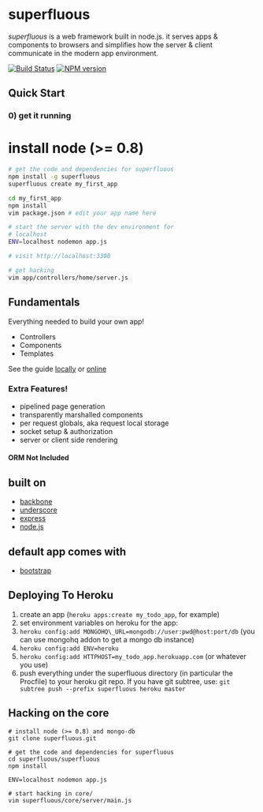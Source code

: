 superfluous
===========

*superfluous* is a web framework built in node.js. it serves apps & components
to browsers and simplifies how the server & client communicate in the modern
app environment.

[![Build Status](https://travis-ci.org/okayzed/superfluous.png)](https://travis-ci.org/okayzed/superfluous)
[![NPM version](https://badge.fury.io/js/superfluous.png)](http://badge.fury.io/js/superfluous)

## Quick Start

### 0) get it running

# install node (>= 0.8)

```bash
# get the code and dependencies for superfluous
npm install -g superfluous
superfluous create my_first_app

cd my_first_app
npm install
vim package.json # edit your app name here

# start the server with the dev environment for
# localhost
ENV=localhost nodemon app.js

# visit http://localhost:3300

# get hacking
vim app/controllers/home/server.js
```

## Fundamentals

Everything needed to build your own app!

* Controllers
* Components
* Templates

See the guide [locally](http://localhost:3300) or [online](http://superfluous.io)

### Extra Features!

* pipelined page generation
* transparently marshalled components
* per request globals, aka request local storage
* socket setup & authorization
* server or client side rendering

#### ORM Not Included

## built on

* [backbone](http://backbonejs.org)
* [underscore](http://underscorejs.org)
* [express](http://expressjs.com)
* [node.js](http://nodejs.org)

## default app comes with

* [bootstrap](http://getbootstrap.com)

## Deploying To Heroku


1. create an app (`heroku apps:create my_todo_app`, for example)
2. set environment variables on heroku for the app:
  1. `heroku config:add MONGOHQ\_URL=mongodb://user:pwd@host:port/db` (you can use mongohq addon to get a mongo db instance)
  2. `heroku config:add ENV=heroku`
  3. `heroku config:add HTTPHOST=my_todo_app.herokuapp.com` (or whatever you use)
1. push everything under the superfluous directory (in particular the Procfile) to your heroku git repo. If you have git subtree, use: `git subtree push --prefix superfluous heroku master`

## Hacking on the core
    # install node (>= 0.8) and mongo-db
    git clone superfluous.git

    # get the code and dependencies for superfluous
    cd superfluous/superfluous
    npm install

    ENV=localhost nodemon app.js

    # start hacking in core/
    vim superfluous/core/server/main.js
